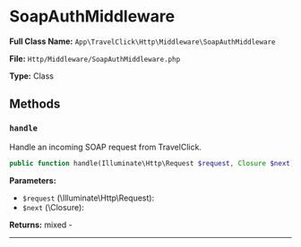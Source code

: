 # SoapAuthMiddleware

**Full Class Name:** `App\TravelClick\Http\Middleware\SoapAuthMiddleware`

**File:** `Http/Middleware/SoapAuthMiddleware.php`

**Type:** Class

## Methods

### `handle`

Handle an incoming SOAP request from TravelClick.

```php
public function handle(Illuminate\Http\Request $request, Closure $next)
```

**Parameters:**

- `$request` (\Illuminate\Http\Request): 
- `$next` (\Closure): 

**Returns:** mixed - 

---


